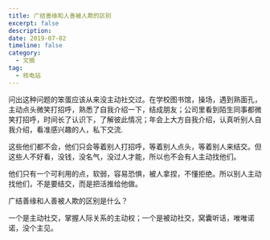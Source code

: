 ```yaml
---
title: 广结善缘和人善被人欺的区别
excerpt: false
description: 
date: 2019-07-02
timeline: false
category:
  - 文摘
tag:
  - 核电站
---
```


问出这种问题的笨蛋应该从来没主动社交过。在学校图书馆，操场，遇到熟面孔，主动点头微笑打招呼，熟悉了自我介绍一下，结成朋友；公司里看到陌生同事都微笑打招呼，时间长了认识下，了解彼此情况；年会上大方自我介绍，认真听别人自我介绍，看准感兴趣的人，私下交流.

这些他们都不会，他们只会等着别人打招呼，等着别人点头，等着别人来结交。但这些人不好看，没钱，没名气，没过人才能，所以也不会有人主动找他们。

他们只有一个可利用的点，软弱，容易恐惧，被人拿捏，不懂拒绝。所以别人主动找他们，不是要结交，而是把活推给他做。

广结善缘和人善被人欺的区别是什么？

一个是主动社交，掌握人际关系的主动权；一个是被动社交，窝囊听话，唯唯诺诺，没个主见。